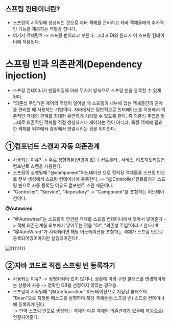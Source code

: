 __스프링 컨테이너란?__
-------------------------------
- 스프링이 시작될때 생성되는 것으로 자바 객체를 관리하고 자바 객체들에게 추가적인 기능을 제공하는 역할을 합니다.
- 여기서 객체란?! -> 스프링 빈이라고 부른다. 그리고 DI의 원리가 이 스프링 컨테이너에 적용된다.

__스프링 빈과 의존관계(Dependency injection)__
===================================================
- 스프링 컨테이너가 만들어질때 아래 두가지 방식으로 스프링 빈을 등록할 수 있게 된다.
- "의존성 주입"(은 제어의 역행이 일어날 때 스프링이 내부에 있는 객체들간의 관계를 관리할 때 사용하는 기법이다. 자바에서는 일반적으로 인터페이스를 이용해서 의존적인 객체의 관계를 최대한 유연하게 처리할 수 있도록 한다. 즉 의존성 주입은 말 그대로 의존적인 객체를 직접 생성하거나 제어하는 것이 아니라, 특정 객체에 필요한 객체를 외부에서 결정해서 연결시키는 것을 의미한다.

__①컴포넌트 스캔과 자동 의존관계__
------------------------------------------
- 사용되는 이유? -> 주로 정형화된(변경이 없는) 컨트롤러 , 서비스, 리포지토리등은 컴포넌트 스캔을 사용한다.
- 스프링이 실행될때 "@component"어노테이션 으로 정의된 객체들을 스프링 빈으로 전부 생성해서 스프링 컨테이너에 등록한다. -> "@Controller"컨트롤러가 스프링 빈으로 자동 등록된 이유도 컴포넌트 스캔 때문이다.
- "Controller", "Service", "Repository" -> "Component"를 포함하는 어노테이션이다. 

__@Autowired__
- "@Autowired"는 스프링이 연관된 객체를 스프링 컨테이너에서 찾아서 넣어준다 -> 객체 의존관계를 외부에서 넣어주는 것을 "DI", "의존성 주입"이라고 한다.!!!!
- "@AutoWired"가 시작되려면 해당 어노테이션을 포함하는 객체가 스프림 빈으로 등록되어있어야지만 실행되어진다!!.

![11111111](https://user-images.githubusercontent.com/96917871/151702087-184cb63d-c167-4266-b521-c22537227a78.PNG)


__②자바 코드로 직접 스프링 빈 등록하기__
----------------------------------------------------
- 사용되는 이유? -> 정형화되어 있지 않거나, 상황에 따라 구현 클래스를 변경해야되는 상황에 사용 -> 정확한 DB를 선정하지 않았는 경우등.
- 스프링이 시작될때 "@Configuration" 어노테이션으로 지정된 클래스의 "Bean"으로 지정된 메소드를 실행하여 해당 객체들을(스프링 빈) 스프링 컨테이너에 등록하게 된다.     
-> 만약 스프링 빈으로 생성되는 객체가 다른 객체와 의존관계가 있을때 자동으로( 연결지어준다. 
